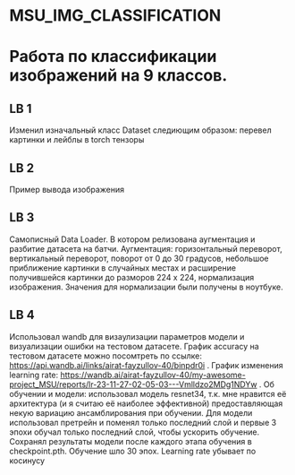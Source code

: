 # MSU_IMG_CLASSIFICATION

# Работа по классификации изображений на 9 классов.

## LB 1
 Изменил изначальный класс Dataset следиющим образом: перевел картинки и лейблы в torch тензоры

## LB 2
  Пример вывода изображения

## LB 3
  Самописный Data Loader. В котором релизована аугментация и разбитие датасета на батчи. Аугментация: горизонтальный переворот, вертикальный переворот, поворот от 0 до 30 градусов, небольшое приближение картинки в случайных местах и расширение получившейся картинки до разморов 224 x 224, нормализация изображения. Значения для нормализации были получены в ноутбуке.

## LB 4
  Использовал wandb для визаулизации параметров модели и визуализации ошибки на тестовом датасете. График accuracy на тестовом датасете можно посомтреть по ссылке: https://api.wandb.ai/links/airat-fayzullov-40/binpdr0i . График изменения learning rate: https://wandb.ai/airat-fayzullov-40/my-awesome-project_MSU/reports/lr-23-11-27-02-05-03---Vmlldzo2MDg1NDYw . 
  Об обучении и модели: использовал модель resnet34, т.к. мне нравится её архитектура (и я считаю её наиболее эффективной) предоставляющая некую вариацию ансамблирования при обучении. Для модели использовал претрейн и поменял только последний слой и первые 3 эпохи обучал только последний слой, чтобы ускорить обучение. Сохранял результаты модели после каждого этапа обучения в checkpoint.pth. Обучение шло 30 эпох. Learning rate убывает по косинусу
